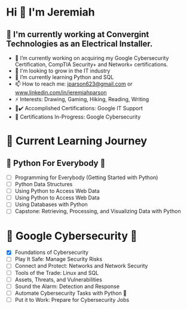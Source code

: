 # Hi 👋 I'm Jeremiah #

## 👷 I'm currently working at Convergint Technologies as an Electrical Installer. ##
- 🔭 I’m currently working on acquiring my Google Cybersecurity Certification, CompTIA Security+ and Network+ certifications.
- 🌲 I'm looking to grow in the IT industry
- 🌱 I’m currently learning Python and SQL
- 📫 How to reach me: jparson623@gmail.com or www.linkedin.com/in/jeremiahparson
- ⚡ Interests: Drawing, Gaming, Hiking, Reading, Writing
- 📄✔️ Accomplished Certifications: Google IT Support
- 📃 Certifications In-Progress: Google Cybersecurity

# 🏫 Current Learning Journey #
## 🐍 Python For Everybody 🐍 ##
- [ ] Programming for Everybody (Getting Started with Python)
- [ ] Python Data Structures
- [ ] Using Python to Access Web Data
- [ ] Using Python to Access Web Data
- [ ] Using Databases with Python
- [ ] Capstone: Retrieving, Processing, and Visualizing Data with Python

# 🥷 Google Cybersecurity 🥷 #
-[x] Foundations of Cybersecurity
-[ ] Play It Safe: Manage Security Risks
-[ ] Connect and Protect: Networks and Network Security
-[ ] Tools of the Trade: Linux and SQL
-[ ] Assets, Threats, and Vulnerabilities
-[ ] Sound the Alarm: Detection and Response
-[ ] Automate Cybersecurity Tasks with Python 🐍
-[ ] Put it to Work: Prepare for Cybersecurity Jobs
